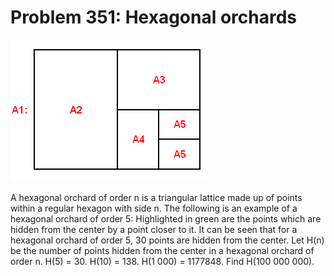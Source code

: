 # Problem 351: Hexagonal orchards

![problem](problem.gif)

A hexagonal orchard of order n is a triangular lattice made up of points
within a regular hexagon with side n. The following is an example of a
hexagonal orchard of order 5: Highlighted in green are the points which
are hidden from the center by a point closer to it. It can be seen that
for a hexagonal orchard of order 5, 30 points are hidden from the
center. Let H(n) be the number of points hidden from the center in a
hexagonal orchard of order n. H(5) = 30. H(10) = 138. H(1 000) =
1177848. Find H(100 000 000).